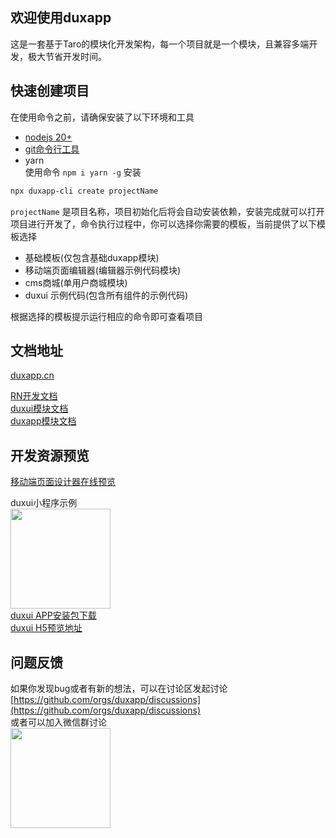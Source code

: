 ## 欢迎使用duxapp
这是一套基于Taro的模块化开发架构，每一个项目就是一个模块，且兼容多端开发，极大节省开发时间。

## 快速创建项目

在使用命令之前，请确保安装了以下环境和工具

- [nodejs 20+](https://nodejs.cn/download/)
- [git命令行工具](https://git-scm.com/downloads)
- yarn  
使用命令 `npm i yarn -g` 安装

```bash
npx duxapp-cli create projectName
```

`projectName` 是项目名称，项目初始化后将会自动安装依赖，安装完成就可以打开项目进行开发了，命令执行过程中，你可以选择你需要的模板，当前提供了以下模板选择

- 基础模板(仅包含基础duxapp模块)
- 移动端页面编辑器(编辑器示例代码模块)
- cms商城(单用户商城模块)
- duxui 示例代码(包含所有组件的示例代码)

根据选择的模板提示运行相应的命令即可查看项目

## 文档地址

[duxapp.cn](http://duxapp.cn)  

[RN开发文档](http://duxapp.cn/docs/course/rn/start)  
[duxui模块文档](http://duxapp.cn/docs/duxui/start)  
[duxapp模块文档](http://duxapp.cn/docs/duxapp/start)  

## 开发资源预览
[移动端页面设计器在线预览](https://design.duxapp.cn/)  

duxui小程序示例  
<image src="./weapp.jpg" width="160" />  
[duxui APP安装包下载](https://app.share.dux.plus/cn.duxapp.duxui)  
[duxui H5预览地址](https://duxui.duxapp.cn)  

## 问题反馈
如果你发现bug或者有新的想法，可以在讨论区发起讨论  
[https://github.com/orgs/duxapp/discussions](https://github.com/orgs/duxapp/discussions)  
或者可以加入微信群讨论  
<image src="./wexin.png" width="160" />  
